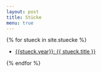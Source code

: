 ```yaml
---
layout: post
title: Stücke
menu: true
---
```

{% for stueck in site.stuecke %}
  <ul>
  <li> <a href="{{stueck.url}}">{{stueck.year}}: {{ stueck.title }}</a></li>
  </ul>
{% endfor %}
